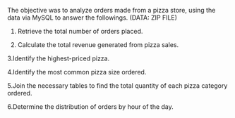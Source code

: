 The objective was to analyze orders made from a pizza store, using the data via MySQL to answer the followings. (DATA: ZIP FILE)
1. Retrieve the total number of orders placed.

2. Calculate the total revenue generated from pizza sales.

3.Identify the highest-priced pizza.

4.Identify the most common pizza size ordered.

5.Join the necessary tables to find the total quantity of each pizza category ordered.

6.Determine the distribution of orders by hour of the day.

